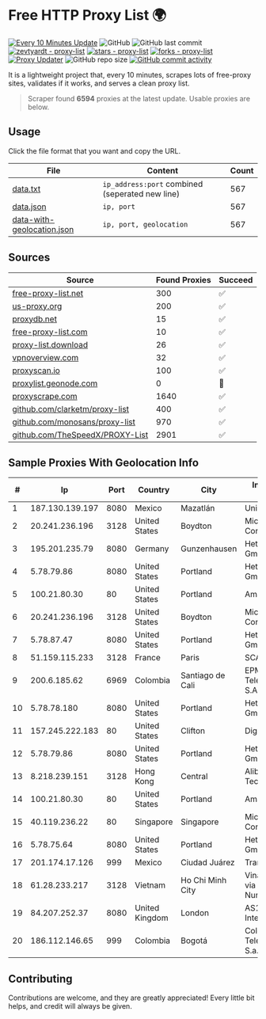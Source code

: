 
# Free HTTP Proxy List 🌍

[![Every 10 Minutes Update](https://github.com/mertguvencli/http-proxy-list/actions/workflows/main.yml/badge.svg?branch=main)](https://github.com/mertguvencli/http-proxy-list/actions/workflows/main.yml)
![GitHub](https://img.shields.io/github/license/mertguvencli/http-proxy-list)
![GitHub last commit](https://img.shields.io/github/last-commit/mertguvencli/http-proxy-list)
[![zevtyardt - proxy-list](https://img.shields.io/static/v1?label=zevtyardt&message=proxy-list&color=blue&logo=github)](https://github.com/zevtyardt/proxy-list "Go to GitHub repo")
[![stars - proxy-list](https://img.shields.io/github/stars/zevtyardt/proxy-list?style=social)](https://github.com/zevtyardt/proxy-list)
[![forks - proxy-list](https://img.shields.io/github/forks/zevtyardt/proxy-list?style=social)](https://github.com/zevtyardt/proxy-list)
[![Proxy Updater](https://github.com/zevtyardt/proxy-list/workflows/Proxy%20Updater/badge.svg)](https://github.com/zevtyardt/proxy-list/actions?query=workflow:"Proxy+Updater")
![GitHub repo size](https://img.shields.io/github/repo-size/zevtyardt/proxy-list)
[![GitHub commit activity](https://img.shields.io/github/commit-activity/m/zevtyardt/proxy-list?logo=commits)](https://github.com/zevtyardt/proxy-list/commits/main)

It is a lightweight project that, every 10 minutes, scrapes lots of free-proxy sites, validates if it works, and serves a clean proxy list.

> Scraper found **6594** proxies at the latest update. Usable proxies are below.

## Usage

Click the file format that you want and copy the URL.

|File|Content|Count|
|----|-------|-----|
|[data.txt](https://raw.githubusercontent.com/mertguvencli/http-proxy-list/main/proxy-list/data.txt)|`ip_address:port` combined (seperated new line)|567|
|[data.json](https://raw.githubusercontent.com/mertguvencli/http-proxy-list/main/proxy-list/data.json)|`ip, port`|567|
|[data-with-geolocation.json](https://raw.githubusercontent.com/mertguvencli/http-proxy-list/main/proxy-list/data-with-geolocation.json)|`ip, port, geolocation`|567|

## Sources

|Source|Found Proxies|Succeed|
|------|-------------|-------|
|[free-proxy-list.net](https://free-proxy-list.net)|300|✅|
|[us-proxy.org](https://www.us-proxy.org)|200|✅|
|[proxydb.net](http://proxydb.net)|15|✅|
|[free-proxy-list.com](https://free-proxy-list.com/?page=&port=&type%5B%5D=http&type%5B%5D=https&up_time=0&search=Search)|10|✅|
|[proxy-list.download](https://www.proxy-list.download/HTTP)|26|✅|
|[vpnoverview.com](https://vpnoverview.com/privacy/anonymous-browsing/free-proxy-servers)|32|✅|
|[proxyscan.io](https://www.proxyscan.io)|100|✅|
|[proxylist.geonode.com](https://proxylist.geonode.com/api/proxy-list?limit=300&page=1&sort_by=lastChecked&sort_type=desc&protocols=http,https)|0|🚫|
|[proxyscrape.com](https://api.proxyscrape.com/v2/?request=displayproxies&protocol=http&timeout=10000&country=all&ssl=all&anonymity=all)|1640|✅|
|[github.com/clarketm/proxy-list](https://raw.githubusercontent.com/clarketm/proxy-list/master/proxy-list-raw.txt)|400|✅|
|[github.com/monosans/proxy-list](https://raw.githubusercontent.com/monosans/proxy-list/main/proxies/http.txt)|970|✅|
|[github.com/TheSpeedX/PROXY-List](https://raw.githubusercontent.com/TheSpeedX/PROXY-List/master/http.txt)|2901|✅|


## Sample Proxies With Geolocation Info

|#|Ip|Port|Country|City|Internet Service Provider|
|-|--|----|-------|----|-------------------------|
|1|187.130.139.197|8080|Mexico|Mazatlán|Uninet S.A. de C.V.|
|2|20.241.236.196|3128|United States|Boydton|Microsoft Corporation|
|3|195.201.235.79|8080|Germany|Gunzenhausen|Hetzner Online GmbH|
|4|5.78.79.86|8080|United States|Portland|Hetzner Online GmbH|
|5|100.21.80.30|80|United States|Portland|Amazon.com, Inc.|
|6|20.241.236.196|3128|United States|Boydton|Microsoft Corporation|
|7|5.78.87.47|8080|United States|Portland|Hetzner Online GmbH|
|8|51.159.115.233|3128|France|Paris|SCALEWAY|
|9|200.6.185.62|6969|Colombia|Santiago de Cali|EPM Telecomunicaciones S.A. E.S.P.|
|10|5.78.78.180|8080|United States|Portland|Hetzner Online GmbH|
|11|157.245.222.183|80|United States|Clifton|DigitalOcean, LLC|
|12|5.78.79.86|8080|United States|Portland|Hetzner Online GmbH|
|13|8.218.239.151|3128|Hong Kong|Central|Alibaba (US) Technology Co., Ltd.|
|14|100.21.80.30|80|United States|Portland|Amazon.com, Inc.|
|15|40.119.236.22|80|Singapore|Singapore|Microsoft Corporation|
|16|5.78.75.64|8080|United States|Portland|Hetzner Online GmbH|
|17|201.174.17.126|999|Mexico|Ciudad Juárez|Transtelco Inc|
|18|61.28.233.217|3128|Vietnam|Ho Chi Minh City|Vinadata broadcast via vinagame AS Number|
|19|84.207.252.37|8080|United Kingdom|London|AS13237 International|
|20|186.112.146.65|999|Colombia|Bogotá|Colombia Telecomunicaciones S.a. ESP|



## Contributing

Contributions are welcome, and they are greatly appreciated! Every
little bit helps, and credit will always be given.

